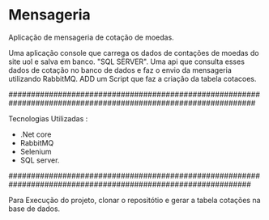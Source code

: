# Mensageria
Aplicação de mensageria de cotação de moedas.

Uma aplicação console que carrega os dados de contações de moedas do site uol e salva em banco. "SQL SERVER".
Uma api que consulta esses dados de cotação no banco de dados e faz o envio da mensageria utilizando RabbitMQ.
ADD um Script que faz a criação da tabela cotacoes.

###############################################################################################################

Tecnologias Utilizadas :
* .Net core
* RabbitMQ
* Selenium
* SQL server.

##############################################################################################################

Para Execução do projeto, clonar o repositótio e gerar a tabela cotações na base de dados.



                      


